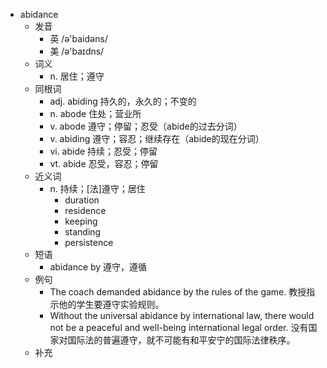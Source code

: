 - abidance
  - 发音
    - 英 /ə'baidəns/
    - 美 /ə'baɪdns/
  - 词义
    - n. 居住；遵守
  - 同根词
    - adj. abiding 持久的，永久的；不变的
    - n. abode 住处；营业所
    - v. abode 遵守；停留；忍受（abide的过去分词）
    - v. abiding 遵守；容忍；继续存在（abide的现在分词）
    - vi. abide 持续；忍受；停留
    - vt. abide 忍受，容忍；停留
  - 近义词
    - n. 持续；[法]遵守；居住
      - duration
      - residence
      - keeping
      - standing
      - persistence
  - 短语
    - abidance by 遵守，遵循
  - 例句
    - The coach demanded abidance by the rules of the game. 教授指示他的学生要遵守实验规则。
    - Without the universal abidance by international law, there would not be a peaceful and well-being international legal order. 没有国家对国际法的普遍遵守，就不可能有和平安宁的国际法律秩序。
  - 补充